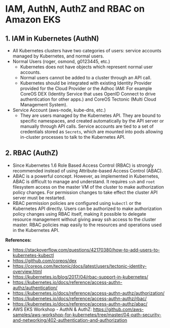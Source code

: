 # IAM, AuthN, AuthZ and RBAC on Amazon EKS

## 1. IAM in Kubernetes (AuthN)

- All Kubernetes clusters have two categories of users: service accounts managed by Kubernetes, and normal users.
- Normal Users (roger, osmond, g0123445, etc.)
  * Kubernetes does not have objects which represent normal user accounts. 
  * Normal users cannot be added to a cluster through an API call.
  * Kubernetes should be integrated with existing Identity Provider provided for the Cloud Provider or the Adhoc IAM: For example CoreOS DEX (Identity Service that uses OpenID Connect to drive authentication for other apps.) and CoreOS Tectonic (Multi Cloud Management System).
- Service Account (aws-node, kube-dns, etc.)
  * They are users managed by the Kubernetes API. They are bound to specific namespaces, and created automatically by the API server or manually through API calls. Service accounts are tied to a set of credentials stored as `Secrets`, which are mounted into pods allowing in-cluster processes to talk to the Kubernetes API.

## 2. RBAC (AuthZ)

- Since Kubernetes 1.6 Role Based Access Control (RBAC) is strongly recommended instead of using Attribute-based Access Control (ABAC).
- ABAC is a powerful concept. However, as implemented in Kubernetes, ABAC is difficult to manage and understand. It requires `ssh` and `root` filesystem access on the master VM of the cluster to make authorization policy changes. For permission changes to take effect the cluster API server must be restarted.
- RBAC permission policies are configured using `kubectl` or the Kubernetes API directly. Users can be authorized to make authorization policy changes using RBAC itself, making it possible to delegate resource management without giving away ssh access to the cluster master. RBAC policies map easily to the resources and operations used in the Kubernetes API.

__References:__

- https://stackoverflow.com/questions/42170380/how-to-add-users-to-kubernetes-kubectl 
- https://github.com/coreos/dex
- https://coreos.com/tectonic/docs/latest/users/tectonic-identity-overview.html
- https://kubernetes.io/blog/2017/04/rbac-support-in-kubernetes/
- https://kubernetes.io/docs/reference/access-authn-authz/authentication/
- https://kubernetes.io/docs/reference/access-authn-authz/authorization/
- https://kubernetes.io/docs/reference/access-authn-authz/rbac/
- https://kubernetes.io/docs/reference/access-authn-authz/abac/
- AWS EKS Workshop - AuthN & AuthZ: https://github.com/aws-samples/aws-workshop-for-kubernetes/tree/master/04-path-security-and-networking/402-authentication-and-authorization

